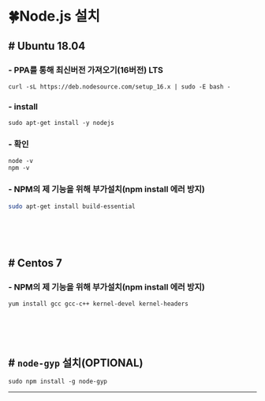 # 🍀Node.js 설치

## # Ubuntu 18.04

### -  PPA를 통해 최신버전 가져오기(16버전) LTS
```
curl -sL https://deb.nodesource.com/setup_16.x | sudo -E bash -
```

### - install
```
sudo apt-get install -y nodejs
```
### - 확인
```
node -v
npm -v
```

### - NPM의 제 기능을 위해 부가설치(npm install 에러 방지)

```bash
sudo apt-get install build-essential
```

<br><br><br>


## # Centos 7

### - NPM의 제 기능을 위해 부가설치(npm install 에러 방지)

```bash
yum install gcc gcc-c++ kernel-devel kernel-headers
```

<br><br><br>

## # `node-gyp` 설치(OPTIONAL)

```
sudo npm install -g node-gyp
```

<hr><br><br><br><br><br>